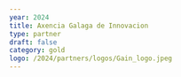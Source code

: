 ```yaml
---
year: 2024
title: Axencia Galaga de Innovacion
type: partner
draft: false
category: gold
logo: /2024/partners/logos/Gain_logo.jpeg
---
```

